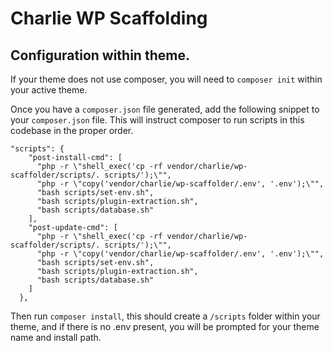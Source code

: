 # Charlie WP Scaffolding

## Configuration within theme.

If your theme does not use composer, you will need to `composer init` within your active theme.

Once you have a `composer.json` file generated, add the following snippet to your `composer.json` file. This will
instruct composer to run scripts in this codebase in the proper order.

```
"scripts": {
    "post-install-cmd": [
      "php -r \"shell_exec('cp -rf vendor/charlie/wp-scaffolder/scripts/. scripts/');\"",
      "php -r \"copy('vendor/charlie/wp-scaffolder/.env', '.env');\"",
      "bash scripts/set-env.sh",
      "bash scripts/plugin-extraction.sh",
      "bash scripts/database.sh"
    ],
    "post-update-cmd": [
      "php -r \"shell_exec('cp -rf vendor/charlie/wp-scaffolder/scripts/. scripts/');\"",
      "php -r \"copy('vendor/charlie/wp-scaffolder/.env', '.env');\"",
      "bash scripts/set-env.sh",
      "bash scripts/plugin-extraction.sh",
      "bash scripts/database.sh"
    ]
  },
```

Then run `composer install`, this should create a `/scripts` folder within your theme, and if there is no .env present, you will be prompted for your theme name and install path.